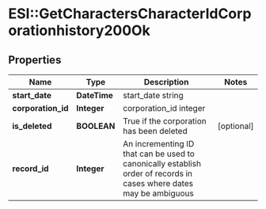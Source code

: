 # ESI::GetCharactersCharacterIdCorporationhistory200Ok

## Properties
Name | Type | Description | Notes
------------ | ------------- | ------------- | -------------
**start_date** | **DateTime** | start_date string | 
**corporation_id** | **Integer** | corporation_id integer | 
**is_deleted** | **BOOLEAN** | True if the corporation has been deleted | [optional] 
**record_id** | **Integer** | An incrementing ID that can be used to canonically establish order of records in cases where dates may be ambiguous | 


